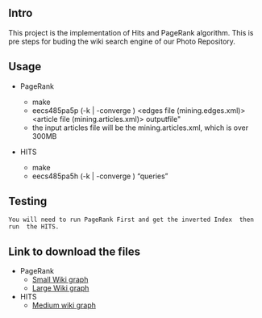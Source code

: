 ## Intro

This project is the implementation of Hits and PageRank algorithm. This is pre steps for buding  the wiki search engine of our Photo Repository.

## Usage

 * PageRank
    - make
    - eecs485pa5p <dvalue> (-k <numiterations> | -converge <maxchange>) <edges file (mining.edges.xml)> <article file (mining.articles.xml)> outputfile"
    - the input articles file will be the mining.articles.xml, which is over 300MB

 * HITS
    - make
    - eecs485pa5h <h value> (-k <numiterations> | -converge <maxchange>) “queries” <input-net-file> <input-inverted-index-file> <output-file>
 
## Testing 
    You will need to run PageRank First and get the inverted Index  then run  the HITS.


## Link to download the files
  * PageRank
	- [Small Wiki graph](http://www-personal.umich.edu/~wangguan/eecs485/small.net)
   	- [Large Wiki graph](http://www-personal.umich.edu/~wangguan/eecs485/large.net.tar.gz)
  * HITS
	- [Medium wiki graph](http://www-personal.umich.edu/~wangguan/eecs485/hits.net)
  
 
